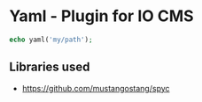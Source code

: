 # Yaml - Plugin for IO CMS

```php
echo yaml('my/path');
```

## Libraries used

- https://github.com/mustangostang/spyc